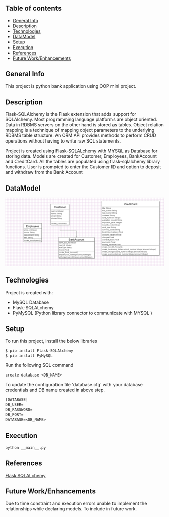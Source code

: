 ## Table of contents
* [General Info](#general-info)
* [Description](#description)
* [Technologies](#technologies)
* [DataModel](#datamodel)
* [Setup](#setup)
* [Execution](#execution)
* [References](#references)
* [Future Work/Enhancements](#Enhancements)

## General Info
This project is python bank application using OOP mini project.

## Description
Flask-SQLAlchemy is the Flask extension that adds support for SQLAlchemy. Most programming language platforms are object oriented. Data in RDBMS servers on the other hand is stored as tables. Object relation mapping is a technique of mapping object parameters to the underlying RDBMS table structure. An ORM API provides methods to perform CRUD operations without having to write raw SQL statements.


Project is created using Flask-SQLALchemy with MYSQL as Database for storing data. Models are created for Customer, Employees, BankAccount and CreditCard. All the tables are populated using flask-sqlalchemy library functions. User is prompted to enter the Customer ID and option to deposit and withdraw from the Bank Account


## DataModel
![Alt text](/screenshot/datamodel/DataModel.PNG?raw=true "Data Model")

## Technologies
Project is created with:
* MySQL Database
* Flask-SQLALchemy
* PyMySQL (Python library connector to communicate with MYSQL )


## Setup
To run this project, install the below libraries

```
$ pip install Flask-SQLAlchemy
$ pip install PyMySQL

```
Run the following SQL command  

```
create database <DB_NAME>

```

To update the configuration file 'database.cfg' with your database credentials and DB name created in above step.

```
[DATABASE]
DB_USER=
DB_PASSWORD=
DB_PORT=
DATABASE=<DB_NAME>

```


## Execution

```
python __main__.py

```

## References
[Flask SQLALchemy](https://flask-sqlalchemy.palletsprojects.com/en/2.x/)

## Future Work/Enhancements
Due to time constraint and execution errors unable to implement the relationships while declaring models. To include in future work.
